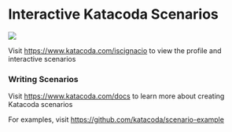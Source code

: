 # Interactive Katacoda Scenarios

[![](http://shields.katacoda.com/katacoda/iscignacio/count.svg)](https://www.katacoda.com/iscignacio "Get your profile on Katacoda.com")

Visit https://www.katacoda.com/iscignacio to view the profile and interactive scenarios

### Writing Scenarios
Visit https://www.katacoda.com/docs to learn more about creating Katacoda scenarios

For examples, visit https://github.com/katacoda/scenario-example
